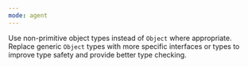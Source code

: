 ```yaml
---
mode: agent
---
```

Use non-primitive object types instead of `Object` where appropriate. Replace generic `Object` types with more specific interfaces or types to improve type safety and provide better type checking.
